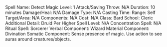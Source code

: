 
Spell Name: Detect Magic
Level: 1
Attack/Saving Throw: N/A
Duration: 10 minutes
Damage/Heal: N/A
Damage Type: N/A
Casting Time: 
Range: Self
Target/Area: N/A
Components: N/A
Cost: N/A
Class: Bard
School:  Cleric
Additional Detail:  Druid
Per Higher Spell Level: N/A
Concentration Spell: N/A
Ritual Spell:  Sorcerer
Verbal Component:  Wizard
Material Component: Divination
Somatic Component: Sense presence of magic. Use action to see auras around creatures/objects.
